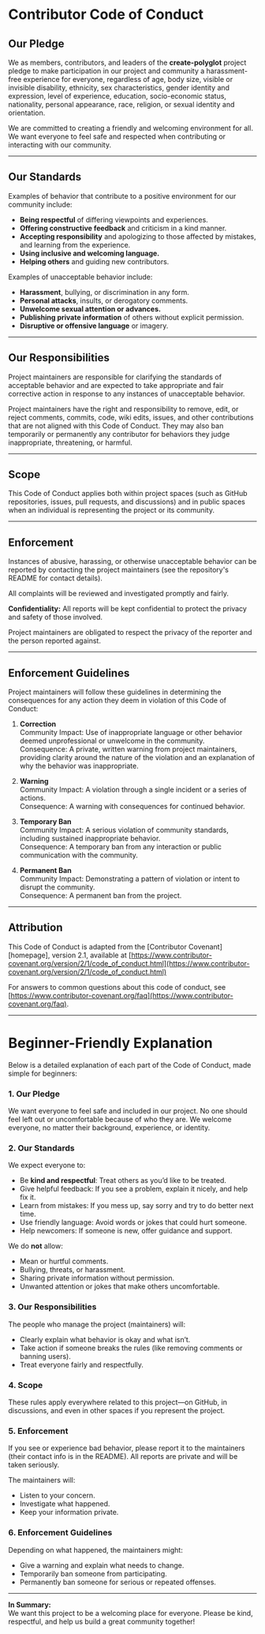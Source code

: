 # Contributor Code of Conduct

## Our Pledge

We as members, contributors, and leaders of the **create-polyglot** project pledge to make participation in our project and community a harassment-free experience for everyone, regardless of age, body size, visible or invisible disability, ethnicity, sex characteristics, gender identity and expression, level of experience, education, socio-economic status, nationality, personal appearance, race, religion, or sexual identity and orientation.

We are committed to creating a friendly and welcoming environment for all. We want everyone to feel safe and respected when contributing or interacting with our community.

---

## Our Standards

Examples of behavior that contribute to a positive environment for our community include:

- **Being respectful** of differing viewpoints and experiences.
- **Offering constructive feedback** and criticism in a kind manner.
- **Accepting responsibility** and apologizing to those affected by mistakes, and learning from the experience.
- **Using inclusive and welcoming language.**
- **Helping others** and guiding new contributors.

Examples of unacceptable behavior include:

- **Harassment**, bullying, or discrimination in any form.
- **Personal attacks**, insults, or derogatory comments.
- **Unwelcome sexual attention or advances.**
- **Publishing private information** of others without explicit permission.
- **Disruptive or offensive language** or imagery.

---

## Our Responsibilities

Project maintainers are responsible for clarifying the standards of acceptable behavior and are expected to take appropriate and fair corrective action in response to any instances of unacceptable behavior.

Project maintainers have the right and responsibility to remove, edit, or reject comments, commits, code, wiki edits, issues, and other contributions that are not aligned with this Code of Conduct. They may also ban temporarily or permanently any contributor for behaviors they judge inappropriate, threatening, or harmful.

---

## Scope

This Code of Conduct applies both within project spaces (such as GitHub repositories, issues, pull requests, and discussions) and in public spaces when an individual is representing the project or its community.

---

## Enforcement

Instances of abusive, harassing, or otherwise unacceptable behavior can be reported by contacting the project maintainers (see the repository's README for contact details).

All complaints will be reviewed and investigated promptly and fairly.

**Confidentiality:** All reports will be kept confidential to protect the privacy and safety of those involved.

Project maintainers are obligated to respect the privacy of the reporter and the person reported against.

---

## Enforcement Guidelines

Project maintainers will follow these guidelines in determining the consequences for any action they deem in violation of this Code of Conduct:

1. **Correction**  
   Community Impact: Use of inappropriate language or other behavior deemed unprofessional or unwelcome in the community.  
   Consequence: A private, written warning from project maintainers, providing clarity around the nature of the violation and an explanation of why the behavior was inappropriate.

2. **Warning**  
   Community Impact: A violation through a single incident or a series of actions.  
   Consequence: A warning with consequences for continued behavior.

3. **Temporary Ban**  
   Community Impact: A serious violation of community standards, including sustained inappropriate behavior.  
   Consequence: A temporary ban from any interaction or public communication with the community.

4. **Permanent Ban**  
   Community Impact: Demonstrating a pattern of violation or intent to disrupt the community.  
   Consequence: A permanent ban from the project.

---

## Attribution

This Code of Conduct is adapted from the [Contributor Covenant][homepage], version 2.1, available at [https://www.contributor-covenant.org/version/2/1/code_of_conduct.html](https://www.contributor-covenant.org/version/2/1/code_of_conduct.html)

For answers to common questions about this code of conduct, see [https://www.contributor-covenant.org/faq](https://www.contributor-covenant.org/faq).

---

# Beginner-Friendly Explanation

Below is a detailed explanation of each part of the Code of Conduct, made simple for beginners:

### 1. Our Pledge

We want everyone to feel safe and included in our project. No one should feel left out or uncomfortable because of who they are. We welcome everyone, no matter their background, experience, or identity.

### 2. Our Standards

We expect everyone to:
- Be **kind and respectful**: Treat others as you’d like to be treated.
- Give helpful feedback: If you see a problem, explain it nicely, and help fix it.
- Learn from mistakes: If you mess up, say sorry and try to do better next time.
- Use friendly language: Avoid words or jokes that could hurt someone.
- Help newcomers: If someone is new, offer guidance and support.

We do **not** allow:
- Mean or hurtful comments.
- Bullying, threats, or harassment.
- Sharing private information without permission.
- Unwanted attention or jokes that make others uncomfortable.

### 3. Our Responsibilities

The people who manage the project (maintainers) will:
- Clearly explain what behavior is okay and what isn’t.
- Take action if someone breaks the rules (like removing comments or banning users).
- Treat everyone fairly and respectfully.

### 4. Scope

These rules apply everywhere related to this project—on GitHub, in discussions, and even in other spaces if you represent the project.

### 5. Enforcement

If you see or experience bad behavior, please report it to the maintainers (their contact info is in the README). All reports are private and will be taken seriously.

The maintainers will:
- Listen to your concern.
- Investigate what happened.
- Keep your information private.

### 6. Enforcement Guidelines

Depending on what happened, the maintainers might:
- Give a warning and explain what needs to change.
- Temporarily ban someone from participating.
- Permanently ban someone for serious or repeated offenses.

---

**In Summary:**  
We want this project to be a welcoming place for everyone. Please be kind, respectful, and help us build a great community together!